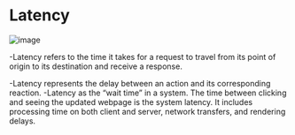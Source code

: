 # Latency
![image](https://github.com/user-attachments/assets/09a57f0b-7a89-430e-a16f-8bef4b849694)

-Latency refers to the time it takes for a request to travel from its point of origin to its destination and receive a response. 

-Latency represents the delay between an action and its corresponding reaction.
-Latency as the “wait time” in a system. The time between clicking and seeing the updated webpage is the system latency. 
It includes processing time on both client and server, network transfers, and rendering delays.
